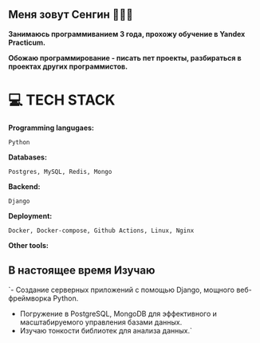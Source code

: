## Меня зовут Сенгин 👨🏾‍💻

**Занимаюсь программиванием 3 года, прохожу обучение в Yandex Practicum.**

**Обожаю программирование - писать пет проекты, разбираться в проектах других программистов.**

# 💻 TECH STACK
**Programming langugaes:**

`Python`

**Databases:**

`Postgres, MySQL, Redis, Mongo`

**Backend:**

`Django`

**Deployment:**

`Docker, Docker-compose, Github Actions, Linux, Nginx`

**Other tools:**



## В настоящее время Изучаю

`- Создание серверных приложений с помощью Django, мощного веб-фреймворка Python.
- Погружение в PostgreSQL, MongoDB для эффективного и масштабируемого управления базами данных.
- Изучаю тонкости библиотек для анализа данных.`

